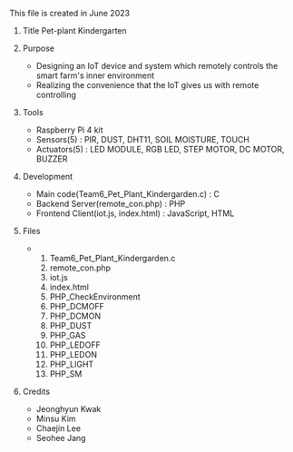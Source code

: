 This file is created in June 2023

1. Title
   Pet-plant Kindergarten

2. Purpose
   - Designing an IoT device and system which remotely controls the smart farm's inner environment
   - Realizing the convenience that the IoT gives us with remote controlling

3. Tools
   - Raspberry Pi 4 kit
   - Sensors(5) : PIR, DUST, DHT11, SOIL MOISTURE, TOUCH
   - Actuators(5) : LED MODULE, RGB LED, STEP MOTOR, DC MOTOR, BUZZER

4. Development
   - Main code(Team6_Pet_Plant_Kindergarden.c) : C
   - Backend Server(remote_con.php) : PHP
   - Frontend Client(iot.js, index.html) : JavaScript, HTML
  
5. Files
   - 1. Team6_Pet_Plant_Kindergarden.c
     2. remote_con.php
     3. iot.js
     4. index.html
     5. PHP_CheckEnvironment
     6. PHP_DCMOFF
     7. PHP_DCMON
     8. PHP_DUST
     9. PHP_GAS
     10. PHP_LEDOFF
     11. PHP_LEDON
     12. PHP_LIGHT
     13. PHP_SM

6. Credits
   - Jeonghyun Kwak
   - Minsu Kim
   - Chaejin Lee
   - Seohee Jang
